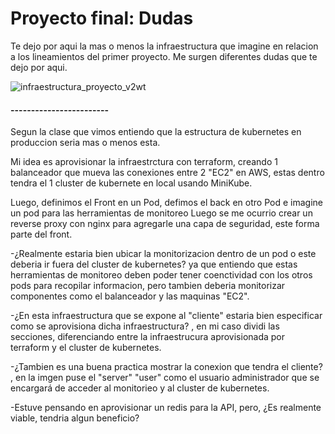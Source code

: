 # Proyecto final: Dudas

Te dejo por aqui la mas o menos la infraestructura que imagine en relacion a los lineamientos del primer proyecto. Me surgen diferentes dudas que te dejo por aqui. 

![infraestructura_proyecto_v2wt](https://github.com/Ale-source-prog/proyecto-final/assets/125092085/d6419552-95bb-4bcf-8803-6634baeae816)

#### ------------------------

Segun la clase que vimos entiendo que la estructura de kubernetes en produccion seria mas o menos esta. 

Mi idea es aprovisionar la infraestrctura con terraform, creando 1 balanceador que mueva las conexiones entre 2 "EC2" en AWS, estas dentro tendra el 1 cluster de kubernete en local usando MiniKube. 

Luego, definimos el Front en un Pod, defimos el back en otro Pod e imagine un pod para las herramientas de monitoreo
Luego se me ocurrio crear un reverse proxy con nginx para agregarle una capa de seguridad, este forma parte del front.


-¿Realmente estaria bien ubicar la monitorizacion dentro de un pod o este deberia ir fuera del cluster de kubernetes? ya que entiendo que estas herramientas de monitoreo deben poder tener coenctividad con los otros pods para recopilar informacion, pero tambien deberia monitorizar componentes como el balanceador y las maquinas "EC2". 

-¿En esta infraestructura que se expone al "cliente" estaria bien especificar como se aprovisiona dicha infraestructura? , en mi caso dividi las secciones, diferenciando entre la infraestrucura aprovisionada por terraform y el cluster de kubernetes. 

-¿Tambien es una buena practica mostrar la conexion que tendra el cliente? , en la imgen puse el "server" "user" como el usuario administrador que se encargará de acceder al monitorieo y al cluster de kubernetes. 

-Estuve pensando en aprovisionar un redis para la API, pero, ¿Es realmente viable, tendria algun beneficio? 
